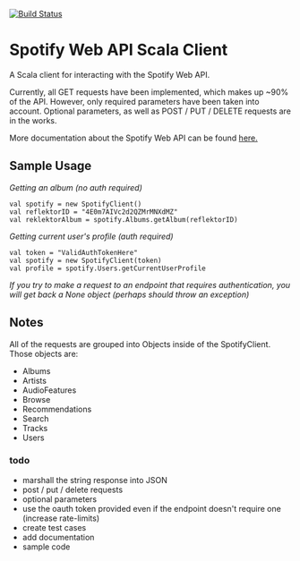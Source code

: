 [![Build Status](https://travis-ci.org/Jakeway/spotify-web-api-scala.svg?branch=master)](https://travis-ci.org/Jakeway/spotify-web-api-scala)

# Spotify Web API Scala Client 

A Scala client for interacting with the Spotify Web API.

Currently, all GET requests have been implemented, which makes up ~90% of the API. However, only required parameters have
been taken into account. Optional parameters, as well as POST / PUT / DELETE requests are in the works.

More documentation about the Spotify Web API can be found [here.](https://developer.spotify.com/web-api/)

## Sample Usage

_Getting an album (no auth required)_
```
val spotify = new SpotifyClient()
val reflektorID = "4E0m7AIVc2d2QZMrMNXdMZ"
val reklektorAlbum = spotify.Albums.getAlbum(reflektorID)
```

_Getting current user's profile (auth required)_
```
val token = "ValidAuthTokenHere"
val spotify = new SpotifyClient(token)
val profile = spotify.Users.getCurrentUserProfile
```
_If you try to make a request to an endpoint that requires authentication, you will get back a None object (perhaps should throw an exception)_

## Notes

All of the requests are grouped into Objects inside of the SpotifyClient. Those objects are:
* Albums
* Artists
* AudioFeatures
* Browse
* Recommendations
* Search
* Tracks
* Users

### todo
* marshall the string response into JSON
* post / put / delete requests
* optional parameters
* use the oauth token provided even if the endpoint doesn't require one (increase rate-limits)
* create test cases
* add documentation
* sample code